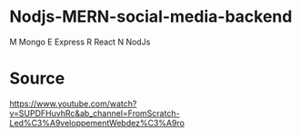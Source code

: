 # Nodjs-MERN-social-media-backend
M Mongo
E Express
R React
N NodJs



# Source

https://www.youtube.com/watch?v=SUPDFHuvhRc&ab_channel=FromScratch-Led%C3%A9veloppementWebdez%C3%A9ro
